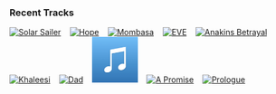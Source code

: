 ### Recent Tracks
[<img src='https://lastfm.freetls.fastly.net/i/u/300x300/598a910ff59e4fbca6a54307e5fee8fc.png' width='16%' height='16%' alt='Solar Sailer'>](https://www.last.fm/music/daft%2bpunk/_/solar%2bsailer)&nbsp;&nbsp;&nbsp;&nbsp;[<img src='https://lastfm.freetls.fastly.net/i/u/300x300/1374faa338b33d8aa70dcb2fb395402c.png' width='16%' height='16%' alt='Hope'>](https://www.last.fm/music/michael%2bgiacchino/_/hope)&nbsp;&nbsp;&nbsp;&nbsp;[<img src='https://lastfm.freetls.fastly.net/i/u/300x300/899ae404dc224d70bc8e6a5224c803f4.png' width='16%' height='16%' alt='Mombasa'>](https://www.last.fm/music/hans%2bzimmer/_/mombasa)&nbsp;&nbsp;&nbsp;&nbsp;[<img src='https://lastfm.freetls.fastly.net/i/u/300x300/78449dbcfbe3534b42345251a1e391d9.png' width='16%' height='16%' alt='EVE'>](https://www.last.fm/music/thomas%2bnewman/_/eve)&nbsp;&nbsp;&nbsp;&nbsp;[<img src='https://lastfm.freetls.fastly.net/i/u/300x300/f93fbe9bf515c6765d1eb116cc8b1a20.png' width='16%' height='16%' alt='Anakins Betrayal'>](https://www.last.fm/music/john%2bwilliams/_/anakin%2527s%2bbetrayal)&nbsp;&nbsp;&nbsp;&nbsp;<br>[<img src='https://lastfm.freetls.fastly.net/i/u/300x300/59a2ee4345a44eb360ae67225eb58dbd.png' width='16%' height='16%' alt='Khaleesi'>](https://www.last.fm/music/ramin%2bdjawadi/_/khaleesi)&nbsp;&nbsp;&nbsp;&nbsp;[<img src='https://lastfm.freetls.fastly.net/i/u/300x300/2a5f9865c17332e28b117162680b0a57.png' width='16%' height='16%' alt='Dad'>](https://www.last.fm/music/tyler%2bbates/_/dad)&nbsp;&nbsp;&nbsp;&nbsp;[<img src='https://github.com/atfinke/atfinke/blob/master/placeholder.jpeg?raw=true' width='16%' height='16%' alt='TRON Legacy (End Titles) - From "TRON: Legacy"/Score'>](https://www.last.fm/music/daft%2bpunk/_/tron%2blegacy%2b%2528end%2btitles%2529%2b-%2bfrom%2b%2522tron%253a%2blegacy%2522%252fscore)&nbsp;&nbsp;&nbsp;&nbsp;[<img src='https://lastfm.freetls.fastly.net/i/u/300x300/4f25b8723e2044ceb8b99609b5004c15.png' width='16%' height='16%' alt='A Promise'>](https://www.last.fm/music/alan%2bsilvestri/_/a%2bpromise)&nbsp;&nbsp;&nbsp;&nbsp;[<img src='https://lastfm.freetls.fastly.net/i/u/300x300/57718560833c49899c6e9978a692ea7a.png' width='16%' height='16%' alt='Prologue'>](https://www.last.fm/music/john%2bwilliams/_/prologue)&nbsp;&nbsp;&nbsp;&nbsp;<br>